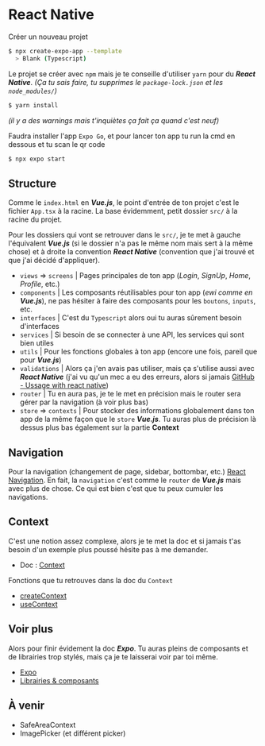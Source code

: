 # React Native
Créer un nouveau projet
```sh
$ npx create-expo-app --template
  > Blank (Typescript)
```

Le projet se créer avec `npm` mais je te conseille d'utiliser `yarn` pour du ***React Native***.
*(Ça tu sais faire, tu supprimes le `package-lock.json` et les `node_modules/`)*
```sh
$ yarn install
```
*(il y a des warnings mais t'inquiètes ça fait ça quand c'est neuf)*

Faudra installer l'app `Expo Go`, et pour lancer ton app tu run la cmd en dessous et tu scan le qr code
```sh
$ npx expo start
```

## Structure
Comme le `index.html` en ***Vue.js***, le point d'entrée de ton projet c'est le fichier `App.tsx` à la racine.
La base évidemment, petit dossier `src/` à la racine du projet. 

Pour les dossiers qui vont se retrouver dans le `src/`, je te met à gauche l'équivalent ***Vue.js*** (si le dossier n'a pas le même nom mais sert à la même chose) et à droite la convention ***React Native*** (convention que j'ai trouvé et que j'ai décidé d'appliquer).
- `views` => `screens` | Pages principales de ton app (*Login*, *SignUp*, *Home*, *Profile*, etc.)
- `components` | Les composants réutilisables pour ton app (*ewi comme en **Vue.js***), ne pas hésiter à faire des composants pour les `boutons`, `inputs`, etc.
- `interfaces` | C'est du `Typescript` alors oui tu auras sûrement besoin d'interfaces
- `services` | Si besoin de se connecter à une API, les services qui sont bien utiles
- `utils` | Pour les fonctions globales à ton app (encore une fois, pareil que pour ***Vue.js***)
- `validations` | Alors ça j'en avais pas utiliser, mais ça s'utilise aussi avec ***React Native*** (j'ai vu qu'un mec a eu des erreurs, alors si jamais [GitHub - Ussage with react native](https://github.com/typestack/class-validator/issues/1746))
- `router` | Tu en aura pas, je te le met en précision mais le router sera gérer par la navigation (à voir plus bas)
- `store` => `contexts` | Pour stocker des informations globalement dans ton app de la même façon que le `store` ***Vue.js***. Tu auras plus de précision là dessus plus bas également sur la partie **Context**

## Navigation
Pour la navigation (changement de page, sidebar, bottombar, etc.) [React Navigation](https://reactnavigation.org/docs/getting-started).
En fait, la `navigation` c'est comme le `router` de ***Vue.js*** mais avec plus de chose.
Ce qui est bien c'est que tu peux cumuler les navigations.

## Context
C'est une notion assez complexe, alors je te met la doc et si jamais t'as besoin d'un exemple plus poussé hésite pas à me demander.
- Doc : [Context](https://react.dev/learn/passing-data-deeply-with-context)

Fonctions que tu retrouves dans la doc du `Context`
- [createContext](https://react.dev/reference/react/createContext)
- [useContext](https://react.dev/reference/react/useContext)

## Voir plus
Alors pour finir évidement la doc ***Expo***. Tu auras pleins de composants et de librairies trop stylés, mais ça je te laisserai voir par toi même.
- [Expo](https://expo.dev/)
- [Librairies & composants](https://docs.expo.dev/versions/latest/)

## À venir
- SafeAreaContext
- ImagePicker (et différent picker)
